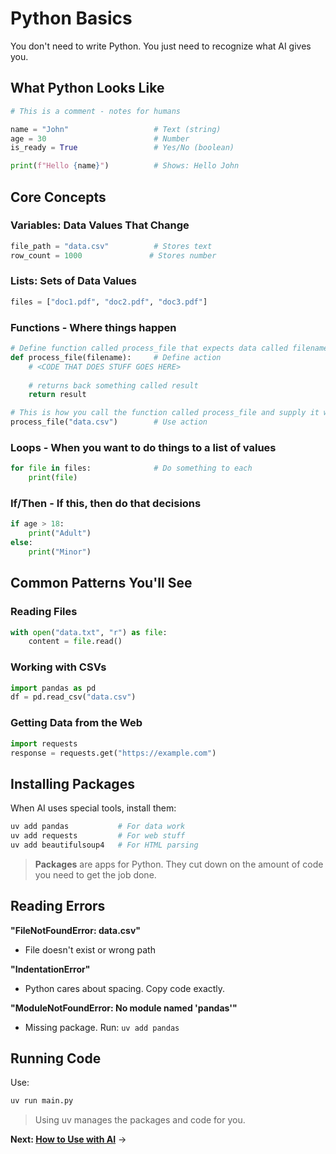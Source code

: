 # Python Basics

You don't need to write Python. You just need to recognize what AI gives you.

## What Python Looks Like

```python
# This is a comment - notes for humans

name = "John"                   # Text (string)
age = 30                        # Number
is_ready = True                 # Yes/No (boolean)

print(f"Hello {name}")          # Shows: Hello John
```

## Core Concepts

### Variables: Data Values That Change
```python
file_path = "data.csv"          # Stores text
row_count = 1000               # Stores number
```

### Lists: Sets of Data Values
```python
files = ["doc1.pdf", "doc2.pdf", "doc3.pdf"]
```

### Functions - Where things happen
```python
# Define function called process_file that expects data called filename
def process_file(filename):     # Define action
    # <CODE THAT DOES STUFF GOES HERE>
    
    # returns back something called result
    return result

# This is how you call the function called process_file and supply it with the expected filename
process_file("data.csv")        # Use action
```
### Loops - When you want to do things to a list of values
```python
for file in files:              # Do something to each
    print(file)
```

### If/Then - If this, then do that decisions
```python
if age > 18:
    print("Adult")
else:
    print("Minor")
```

## Common Patterns You'll See

### Reading Files
```python
with open("data.txt", "r") as file:
    content = file.read()
```

### Working with CSVs
```python
import pandas as pd
df = pd.read_csv("data.csv")
```

### Getting Data from the Web
```python
import requests
response = requests.get("https://example.com")
```

## Installing Packages

When AI uses special tools, install them:

```bash
uv add pandas           # For data work
uv add requests         # For web stuff
uv add beautifulsoup4   # For HTML parsing
```

> **Packages** are apps for Python. They cut down on the amount of code you need to get the job done.

## Reading Errors

**"FileNotFoundError: data.csv"**
- File doesn't exist or wrong path

**"IndentationError"**
- Python cares about spacing. Copy code exactly.

**"ModuleNotFoundError: No module named 'pandas'"**
- Missing package. Run: `uv add pandas`

## Running Code

Use:
```bash
uv run main.py
```

> Using uv manages the packages and code for you.

**Next: [How to Use with AI](how-to-use-with-ai.md)** →
